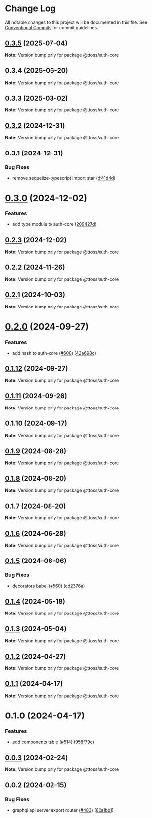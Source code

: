 # Change Log

All notable changes to this project will be documented in this file.
See [Conventional Commits](https://conventionalcommits.org) for commit guidelines.

## [0.3.5](https://github.com/ttoss/ttoss/compare/@ttoss/auth-core@0.3.4...@ttoss/auth-core@0.3.5) (2025-07-04)

**Note:** Version bump only for package @ttoss/auth-core

## 0.3.4 (2025-06-20)

**Note:** Version bump only for package @ttoss/auth-core

## 0.3.3 (2025-03-02)

**Note:** Version bump only for package @ttoss/auth-core

## [0.3.2](https://github.com/ttoss/ttoss/compare/@ttoss/auth-core@0.3.1...@ttoss/auth-core@0.3.2) (2024-12-31)

**Note:** Version bump only for package @ttoss/auth-core

## 0.3.1 (2024-12-31)

### Bug Fixes

- remove sequelize-typescript import star ([df41d4d](https://github.com/ttoss/ttoss/commit/df41d4d03b7696cb2f30648e91f56e9e2cad8013))

# [0.3.0](https://github.com/ttoss/ttoss/compare/@ttoss/auth-core@0.2.3...@ttoss/auth-core@0.3.0) (2024-12-02)

### Features

- add type module to auth-core ([209427d](https://github.com/ttoss/ttoss/commit/209427dae2448ff568ccce688a9141f5c8791e96))

## [0.2.3](https://github.com/ttoss/ttoss/compare/@ttoss/auth-core@0.2.2...@ttoss/auth-core@0.2.3) (2024-12-02)

**Note:** Version bump only for package @ttoss/auth-core

## 0.2.2 (2024-11-26)

**Note:** Version bump only for package @ttoss/auth-core

## [0.2.1](https://github.com/ttoss/ttoss/compare/@ttoss/auth-core@0.2.0...@ttoss/auth-core@0.2.1) (2024-10-03)

**Note:** Version bump only for package @ttoss/auth-core

# [0.2.0](https://github.com/ttoss/ttoss/compare/@ttoss/auth-core@0.1.12...@ttoss/auth-core@0.2.0) (2024-09-27)

### Features

- add hash to auth-core ([#600](https://github.com/ttoss/ttoss/issues/600)) ([42a698c](https://github.com/ttoss/ttoss/commit/42a698c600b5a7c92f63b9a70b3bdaec154a546c))

## [0.1.12](https://github.com/ttoss/ttoss/compare/@ttoss/auth-core@0.1.11...@ttoss/auth-core@0.1.12) (2024-09-27)

**Note:** Version bump only for package @ttoss/auth-core

## [0.1.11](https://github.com/ttoss/ttoss/compare/@ttoss/auth-core@0.1.10...@ttoss/auth-core@0.1.11) (2024-09-26)

**Note:** Version bump only for package @ttoss/auth-core

## 0.1.10 (2024-09-17)

**Note:** Version bump only for package @ttoss/auth-core

## [0.1.9](https://github.com/ttoss/ttoss/compare/@ttoss/auth-core@0.1.8...@ttoss/auth-core@0.1.9) (2024-08-28)

**Note:** Version bump only for package @ttoss/auth-core

## [0.1.8](https://github.com/ttoss/ttoss/compare/@ttoss/auth-core@0.1.7...@ttoss/auth-core@0.1.8) (2024-08-20)

**Note:** Version bump only for package @ttoss/auth-core

## 0.1.7 (2024-08-20)

**Note:** Version bump only for package @ttoss/auth-core

## [0.1.6](https://github.com/ttoss/ttoss/compare/@ttoss/auth-core@0.1.5...@ttoss/auth-core@0.1.6) (2024-06-28)

**Note:** Version bump only for package @ttoss/auth-core

## [0.1.5](https://github.com/ttoss/ttoss/compare/@ttoss/auth-core@0.1.4...@ttoss/auth-core@0.1.5) (2024-06-06)

### Bug Fixes

- decorators babel ([#560](https://github.com/ttoss/ttoss/issues/560)) ([cd2376a](https://github.com/ttoss/ttoss/commit/cd2376a67c37205b205ef4d7a64d8055c05531f1))

## [0.1.4](https://github.com/ttoss/ttoss/compare/@ttoss/auth-core@0.1.3...@ttoss/auth-core@0.1.4) (2024-05-18)

**Note:** Version bump only for package @ttoss/auth-core

## [0.1.3](https://github.com/ttoss/ttoss/compare/@ttoss/auth-core@0.1.2...@ttoss/auth-core@0.1.3) (2024-05-04)

**Note:** Version bump only for package @ttoss/auth-core

## [0.1.2](https://github.com/ttoss/ttoss/compare/@ttoss/auth-core@0.1.1...@ttoss/auth-core@0.1.2) (2024-04-27)

**Note:** Version bump only for package @ttoss/auth-core

## [0.1.1](https://github.com/ttoss/ttoss/compare/@ttoss/auth-core@0.1.0...@ttoss/auth-core@0.1.1) (2024-04-17)

**Note:** Version bump only for package @ttoss/auth-core

# 0.1.0 (2024-04-17)

### Features

- add components table ([#514](https://github.com/ttoss/ttoss/issues/514)) ([958f79c](https://github.com/ttoss/ttoss/commit/958f79c6ee7301b6c7b3671f7c846a1f6a2c7b03))

## [0.0.3](https://github.com/ttoss/ttoss/compare/@ttoss/auth-core@0.0.2...@ttoss/auth-core@0.0.3) (2024-02-24)

**Note:** Version bump only for package @ttoss/auth-core

## 0.0.2 (2024-02-15)

### Bug Fixes

- graphql api server export router ([#483](https://github.com/ttoss/ttoss/issues/483)) ([80a1bb1](https://github.com/ttoss/ttoss/commit/80a1bb11f8f19735035f0cebe29c70f05b2f96d6))

